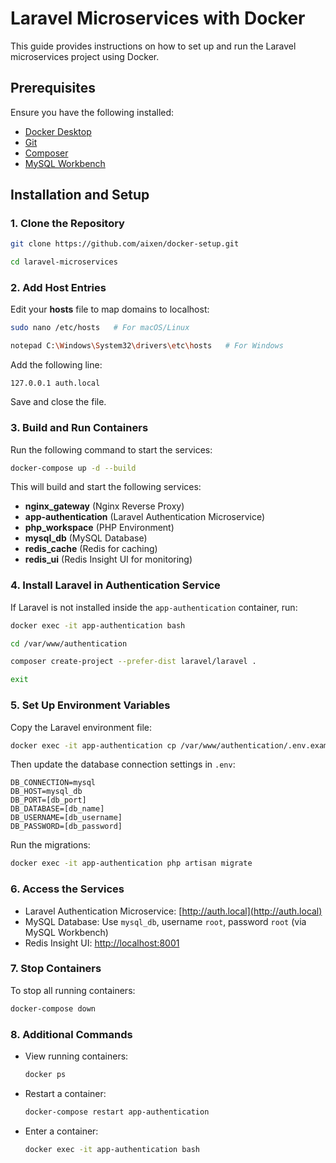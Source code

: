 # Laravel Microservices with Docker

This guide provides instructions on how to set up and run the Laravel microservices project using Docker.

## Prerequisites
Ensure you have the following installed:
- [Docker Desktop](https://www.docker.com/products/docker-desktop)
- [Git](https://git-scm.com/downloads)
- [Composer](https://getcomposer.org/)
- [MySQL Workbench](https://www.mysql.com/products/workbench/)

## Installation and Setup

### 1. Clone the Repository
```sh
git clone https://github.com/aixen/docker-setup.git

cd laravel-microservices
```

### 2. Add Host Entries
Edit your **hosts** file to map domains to localhost:
```sh
sudo nano /etc/hosts   # For macOS/Linux

notepad C:\Windows\System32\drivers\etc\hosts   # For Windows
```
Add the following line:
```
127.0.0.1 auth.local
```
Save and close the file.

### 3. Build and Run Containers
Run the following command to start the services:
```sh
docker-compose up -d --build
```
This will build and start the following services:
- **nginx_gateway** (Nginx Reverse Proxy)
- **app-authentication** (Laravel Authentication Microservice)
- **php_workspace** (PHP Environment)
- **mysql_db** (MySQL Database)
- **redis_cache** (Redis for caching)
- **redis_ui** (Redis Insight UI for monitoring)

### 4. Install Laravel in Authentication Service
If Laravel is not installed inside the `app-authentication` container, run:
```sh
docker exec -it app-authentication bash

cd /var/www/authentication

composer create-project --prefer-dist laravel/laravel .

exit
```

### 5. Set Up Environment Variables
Copy the Laravel environment file:
```sh
docker exec -it app-authentication cp /var/www/authentication/.env.example /var/www/authentication/.env
```
Then update the database connection settings in `.env`:
```
DB_CONNECTION=mysql
DB_HOST=mysql_db
DB_PORT=[db_port]
DB_DATABASE=[db_name]
DB_USERNAME=[db_username]
DB_PASSWORD=[db_password]
```
Run the migrations:
```sh
docker exec -it app-authentication php artisan migrate
```

### 6. Access the Services
- Laravel Authentication Microservice: [http://auth.local](http://auth.local)
- MySQL Database: Use `mysql_db`, username `root`, password `root` (via MySQL Workbench)
- Redis Insight UI: [http://localhost:8001](http://localhost:8001)

### 7. Stop Containers
To stop all running containers:
```sh
docker-compose down
```

### 8. Additional Commands
- View running containers:
  ```sh
  docker ps
  ```
- Restart a container:
  ```sh
  docker-compose restart app-authentication
  ```
- Enter a container:
  ```sh
  docker exec -it app-authentication bash
  ```
